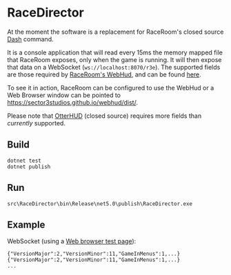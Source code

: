 # RaceDirector

At the moment the software is a replacement for RaceRoom's closed source
[Dash](https://github.com/sector3studios/webhud/blob/master/dist/dash.zip)
command.

It is a console application that will read every 15ms the memory mapped file that
RaceRoom exposes, only when the game is running. It will then expose that data on
a WebSocket (`ws://localhost:8070/r3e`). The supported fields are those required
by [RaceRoom's WebHud](https://github.com/sector3studios/webhud), and can be found
[here](docs/Plugins/HUD/README.md).

To see it in action, RaceRoom can be configured to use the WebHud or a Web Browser
window can be pointed to https://sector3studios.github.io/webhud/dist/.

Please note that [OtterHUD](https://forum.sector3studios.com/index.php?threads/otterhud-a-custom-webhud-with-additional-features.13152/) (closed source) requires more fields than *currently* supported.

## Build

```
dotnet test
dotnet publish
```

## Run

```
src\RaceDirector\bin\Release\net5.0\publish\RaceDirector.exe
```

## Example

WebSocket (using a [Web browser test page](http://livepersoninc.github.io/ws-test-page/)):
```
{"VersionMajor":2,"VersionMinor":11,"GameInMenus":1,...}
{"VersionMajor":2,"VersionMinor":11,"GameInMenus":1,...}
...
```
